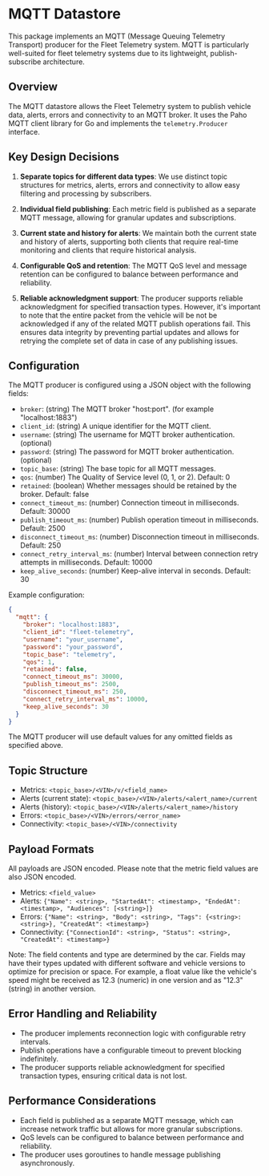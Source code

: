 # MQTT Datastore

This package implements an MQTT (Message Queuing Telemetry Transport) producer for the Fleet Telemetry system. MQTT is particularly well-suited for fleet telemetry systems due to its lightweight, publish-subscribe architecture.

## Overview

The MQTT datastore allows the Fleet Telemetry system to publish vehicle data, alerts, errors and connectivity to an MQTT broker. It uses the Paho MQTT client library for Go and implements the `telemetry.Producer` interface.

## Key Design Decisions

1. **Separate topics for different data types**: We use distinct topic structures for metrics, alerts, errors and connectivity to allow easy filtering and processing by subscribers.

2. **Individual field publishing**: Each metric field is published as a separate MQTT message, allowing for granular updates and subscriptions.

3. **Current state and history for alerts**: We maintain both the current state and history of alerts, supporting both clients that require real-time monitoring and clients that require historical analysis.

4. **Configurable QoS and retention**: The MQTT QoS level and message retention can be configured to balance between performance and reliability.

5. **Reliable acknowledgment support**: The producer supports reliable acknowledgment for specified transaction types. However, it's important to note that the entire packet from the vehicle will be not be acknowledged if any of the related MQTT publish operations fail. This ensures data integrity by preventing partial updates and allows for retrying the complete set of data in case of any publishing issues.

## Configuration

The MQTT producer is configured using a JSON object with the following fields:

- `broker`: (string) The MQTT broker "host:port". (for example "localhost:1883")
- `client_id`: (string) A unique identifier for the MQTT client.
- `username`: (string) The username for MQTT broker authentication. (optional)
- `password`: (string) The password for MQTT broker authentication. (optional)
- `topic_base`: (string) The base topic for all MQTT messages.
- `qos`: (number) The Quality of Service level (0, 1, or 2). Default: 0
- `retained`: (boolean) Whether messages should be retained by the broker. Default: false
- `connect_timeout_ms`: (number) Connection timeout in milliseconds. Default: 30000
- `publish_timeout_ms`: (number) Publish operation timeout in milliseconds. Default: 2500
- `disconnect_timeout_ms`: (number) Disconnection timeout in milliseconds. Default: 250
- `connect_retry_interval_ms`: (number) Interval between connection retry attempts in milliseconds. Default: 10000
- `keep_alive_seconds`: (number) Keep-alive interval in seconds. Default: 30

Example configuration:

```json
{
  "mqtt": {
    "broker": "localhost:1883",
    "client_id": "fleet-telemetry",
    "username": "your_username",
    "password": "your_password",
    "topic_base": "telemetry",
    "qos": 1,
    "retained": false,
    "connect_timeout_ms": 30000,
    "publish_timeout_ms": 2500,
    "disconnect_timeout_ms": 250,
    "connect_retry_interval_ms": 10000,
    "keep_alive_seconds": 30
  }
}
```

The MQTT producer will use default values for any omitted fields as specified above.

## Topic Structure

- Metrics: `<topic_base>/<VIN>/v/<field_name>`
- Alerts (current state): `<topic_base>/<VIN>/alerts/<alert_name>/current`
- Alerts (history): `<topic_base>/<VIN>/alerts/<alert_name>/history`
- Errors: `<topic_base>/<VIN>/errors/<error_name>`
- Connectivity: `<topic_base>/<VIN>/connectivity`

## Payload Formats

All payloads are JSON encoded. Please note that the metric field values are also JSON encoded.

- Metrics: `<field_value>`
- Alerts: `{"Name": <string>, "StartedAt": <timestamp>, "EndedAt": <timestamp>, "Audiences": [<string>]}`
- Errors: `{"Name": <string>, "Body": <string>, "Tags": {<string>: <string>}, "CreatedAt": <timestamp>}`
- Connectivity: `{"ConnectionId": <string>, "Status": <string>, "CreatedAt": <timestamp>}`

Note: The field contents and type are determined by the car. Fields may have their types updated with different software and vehicle versions to optimize for precision or space. For example, a float value like the vehicle's speed might be received as 12.3 (numeric) in one version and as "12.3" (string) in another version.

## Error Handling and Reliability

- The producer implements reconnection logic with configurable retry intervals.
- Publish operations have a configurable timeout to prevent blocking indefinitely.
- The producer supports reliable acknowledgment for specified transaction types, ensuring critical data is not lost.

## Performance Considerations

- Each field is published as a separate MQTT message, which can increase network traffic but allows for more granular subscriptions.
- QoS levels can be configured to balance between performance and reliability.
- The producer uses goroutines to handle message publishing asynchronously.

